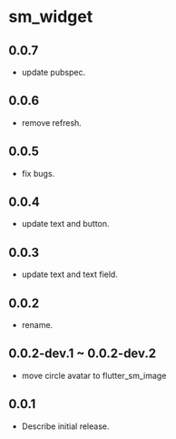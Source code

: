# sm_widget

## 0.0.7

* update pubspec.

## 0.0.6

* remove refresh.

## 0.0.5

* fix bugs.

## 0.0.4

* update text and button.

## 0.0.3

* update text and text field.

## 0.0.2

* rename.

## 0.0.2-dev.1 ~ 0.0.2-dev.2

* move circle avatar to flutter_sm_image

## 0.0.1

* Describe initial release.
